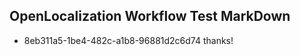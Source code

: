 ## OpenLocalization Workflow Test MarkDown
* 8eb311a5-1be4-482c-a1b8-96881d2c6d74 thanks!

<!--HONumber=Aug16_HO4-->


